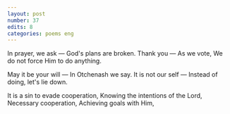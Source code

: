 ```yaml
---
layout: post
number: 37
edits: 8
categories: poems eng
---
```


In prayer, we ask — 
God's plans are broken.
Thank you — 
As we vote,
We do not force Him to do anything. 

May it be your will — 
In Otchenash we say.
It is not our self —
Instead of doing, let's lie down.

It is a sin to evade cooperation,
Knowing the intentions of the Lord, 
Necessary cooperation,
Achieving goals with Him,
